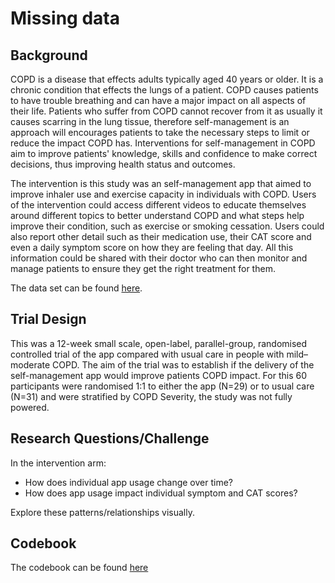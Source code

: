 # Missing data

## Background
COPD is a disease that effects adults typically aged 40 years or older. It is a chronic condition that effects the lungs of a patient. COPD causes patients to have trouble breathing and can have a major impact on all aspects of their life. Patients who suffer from COPD cannot recover from it as usually it causes scarring in the lung tissue, therefore self-management is an approach will encourages patients to take the necessary steps to limit or reduce the impact COPD has. Interventions for self-management in COPD aim to improve patients' knowledge, skills and confidence to make correct decisions, thus improving health status and outcomes.

 

The intervention is this study was an self-management app that aimed to improve inhaler use and exercise capacity in individuals with COPD. Users of the intervention could access different videos to educate themselves around different topics to better understand COPD and what steps help improve their condition, such as exercise or smoking cessation. Users could also report other detail such as their medication use, their CAT score and even a daily symptom score on how they are feeling that day. All this information could be shared with their doctor who can then monitor and manage patients to ensure they get the right treatment for them.

The data set can be found [here](./AppData_FINAL.csv).

## Trial Design

This was a 12-week small scale, open-label, parallel-group, randomised controlled trial of the app compared with usual care in people with mild–moderate COPD. The aim of the trial was to establish if the delivery of the self-management app would improve patients COPD impact. For this 60 participants were randomised 1:1 to either the app (N=29) or to usual care (N=31) and were stratified by COPD Severity, the study was not fully powered.

## Research Questions/Challenge

In the intervention arm:

* How does individual app usage change over time?
* How does app usage impact individual symptom and CAT scores?

Explore these patterns/relationships visually. 

## Codebook

The codebook can be found [here](./Codebook.pdf)